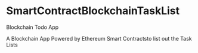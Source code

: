 # SmartContractBlockchainTaskList
Blockchain Todo App 

A Blockchain App Powered by Ethereum Smart Contractsto list out the Task Lists
